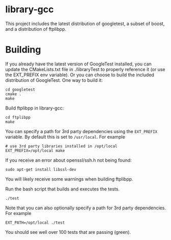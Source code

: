 # library-gcc

This project includes the latest distribution of googletest, a subset of boost, and a distribution of ftplibpp.

# Building

If you already have the latest version of GoogleTest installed, you can update the CMakeLists.txt file in ./libraryTest to properly reference it (or use the EXT_PREFIX env variable). Or you can choose to build the included distribution of GoogleTest. One way to build it:

    cd googletest
    cmake .
    make

Build ftplibpp in library-gcc:

    cd ftplibpp
    make
   
You can specify a path for 3rd party dependencies using the `EXT_PREFIX` variable. By
default this is set to `/usr/local`. For example

    # use 3rd party libraries installed in /opt/local
    EXT_PREFIX=/opt/local make

If you receive an error about openssl/ssh.h not being found:

    sudo apt-get install libssl-dev

You will likely receive some warnings when building ftplibpp.

Run the bash script that builds and executes the tests.

    ./test

Note that you can also optionally specify a path for 3rd party dependencies. For example

    EXT_PATH=/opt/local ./test

You should see well over 100 tests that are passing (green).
